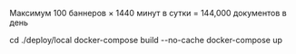 Максимум 100 баннеров × 1440 минут в сутки = 144,000 документов в день

cd ./deploy/local
docker-compose build --no-cache
docker-compose up
